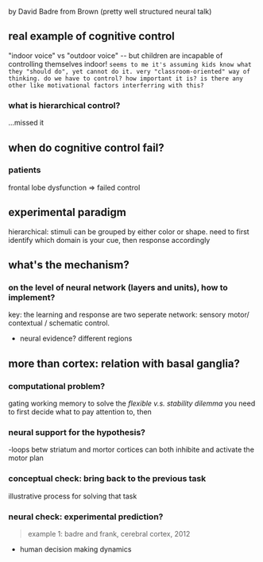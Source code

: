 by David Badre from Brown (pretty well structured neural talk)

## real example of cognitive control
"indoor voice" vs "outdoor voice" -- but children are incapable of controlling themselves indoor!
``` seems to me it's assuming kids know what they "should do", yet cannot do it. very "classroom-oriented" way of thinking. do we have to control? how important it is? is there any other like motivational factors interferring with this? ```
### what is hierarchical control? 
...missed it

## when do cognitive control fail?
### patients
frontal lobe dysfunction => failed control

## experimental paradigm
hierarchical: stimuli can be grouped by either color or shape. need to first identify which domain is your cue, then response accordingly

## what's the mechanism?
### on the level of neural network (layers and units), how to implement?
key: the learning and response are two seperate network: sensory motor/ contextual / schematic control. 
+ neural evidence? different regions

## more than cortex: relation with basal ganglia?
### computational problem?
gating working memory to solve the *flexible v.s. stability dilemma*
you need to first decide what to pay attention to, then 
### neural support for the hypothesis?
-loops betw striatum and mortor cortices can both inhibite and activate the motor plan
### conceptual check: bring back to the previous task
illustrative process for solving that task
### neural check: experimental prediction?
> example 1: badre and frank, cerebral cortex, 2012
+ human decision making dynamics  

